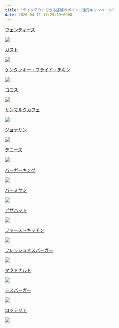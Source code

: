 ```yaml
---
title: "テイクアウトできる店舗のポイント還元キャンペーン"
date: 2020-04-11 17:29:19+0900
---
```



[ウェンディーズ](https://pokanpo.com/tags/ウェンディーズ)

![](https://pokanpo.com/shops/ウェンディーズ.png)

[ガスト](https://pokanpo.com/tags/ガスト)

![](https://pokanpo.com/shops/ガスト.png)

[ケンタッキー・フライド・チキン](https://pokanpo.com/tags/ケンタッキー・フライド・チキン)

![](https://pokanpo.com/shops/ケンタッキー・フライド・チキン.png)

[ココス](https://pokanpo.com/tags/ココス)

![](https://pokanpo.com/shops/ココス.png)

[サンマルクカフェ](https://pokanpo.com/tags/サンマルクカフェ)

![](https://pokanpo.com/shops/サンマルクカフェ.png)

[ジョナサン](https://pokanpo.com/tags/ジョナサン)

![](https://pokanpo.com/shops/ジョナサン.png)

[デニーズ](https://pokanpo.com/tags/デニーズ)

![](https://pokanpo.com/shops/デニーズ.png)

[バーガーキング](https://pokanpo.com/tags/バーガーキング)

![](https://pokanpo.com/shops/バーガーキング.png)

[バーミヤン](https://pokanpo.com/tags/バーミヤン)

![](https://pokanpo.com/shops/バーミヤン.png)

[ピザハット](https://pokanpo.com/tags/ピザハット)

![](https://pokanpo.com/shops/ピザハット.png)

[ファーストキッチン](https://pokanpo.com/tags/ファーストキッチン)

![](https://pokanpo.com/shops/ファーストキッチン.png)

[フレッシュネスバーガー](https://pokanpo.com/tags/フレッシュネスバーガー)

![](https://pokanpo.com/shops/フレッシュネスバーガー.png)

[マクドナルド](https://pokanpo.com/tags/マクドナルド)

![](https://pokanpo.com/shops/マクドナルド.png)

[モスバーガー](https://pokanpo.com/tags/モスバーガー)

![](https://pokanpo.com/shops/モスバーガー.png)

[ロッテリア](https://pokanpo.com/tags/ロッテリア)

![](https://pokanpo.com/shops/ロッテリア.png)
